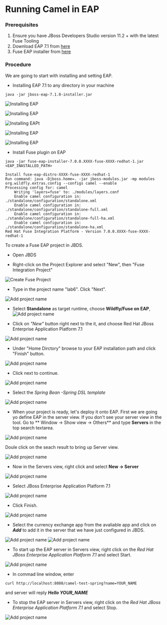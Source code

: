 # Running Camel in EAP

### Prerequisites

1. Ensure you have JBoss Developers Studio version 11.2 + with the latest Fuse Tooling
2. Download EAP 7.1 from [here](https://drive.google.com/open?id=1PaK_NjBvKeLFxs2yb7zJAqKIe2gibJ5v)
3. Fuse EAP installer from [here](https://drive.google.com/open?id=1yuxvwQyWFAZaGk6pj30iuOBJszXYqbPd)

### Procedure

We are going to start with installing and setting EAP. 

- Installing EAP 7.1 to any directory in your machine

```
java -jar jboss-eap-7.1.0-installer.jar
```

![Installing EAP](images/60-install01.png)

![Installing EAP](images/60-install02.png)

![Installing EAPt](images/60-install03.png)

![Installing EAP](images/60-install04.png)

![Installing EAP](images/60-install05.png)

- Install Fuse plugin on EAP 

```
java -jar fuse-eap-installer-7.0.0.XXXX-fuse-XXXX-redhat-1.jar <EAP_INASTALLED_PATH>

Install fuse-eap-distro-XXXX-fuse-XXXX-redhat-1
Run command: java -Djboss.home=. -jar jboss-modules.jar -mp modules org.wildfly.extras.config --configs camel --enable
Processing config for: camel
	Writing 'layers=fuse' to: ./modules/layers.conf
	Enable camel configuration in: ./standalone/configuration/standalone.xml
	Enable camel configuration in: ./standalone/configuration/standalone-full.xml
	Enable camel configuration in: ./standalone/configuration/standalone-full-ha.xml
	Enable camel configuration in: ./standalone/configuration/standalone-ha.xml
Red Hat Fuse Integration Platform - Version 7.0.0.XXXX-fuse-XXXX-redhat-1
```


To create a Fuse EAP project in JBDS. 

- Open JBDS

- Right-click on the Project Explorer and select "New", then "Fuse Integration Project"

![Create Fuse Project](images/60-Step-2.png)

- Type in the project name "lab6".  Click "Next".

![Add project name](images/60-Step-3.png)

- Select **Standalone** as target runtime, choose **Wildfly/Fuse on EAP**, 
![Add project name](images/60-Step-6.png)

- Click on *"New"* button right next to the it, and choose Red Hat JBoss Enterprise Application Platform 7.1 

![Add project name](images/60-Step-4.png)

- Under "Home Dirctory" browse to your EAP installation path and click "Finish" button. 
 
![Add project name](images/60-Step-5.png)

- Click next to continue.

![Add project name](images/60-Step-6.png)

- Select the *Spring Bean -Spring DSL template*

![Add project name](images/60-Step-7.png)

- When your project is ready, let's deploy it onto EAP. First we are going yo define EAP in the server view. If you don't see your server view in the tool. Go to ** Window -> Show view -> Others** and type **Servers** in the top search textarea.  

![Add project name](images/60-Step-8-1.png)

Doule click on the seach result to bring up Server view.

![Add project name](images/60-Step-8-2.png)

- Now in the Servers view, right click and select **New -> Server**

![Add project name](images/60-Step-9-1.png)

- Select JBoss Enterprise Application Platform 7.1
 
![Add project name](images/60-Step-9-2.png)

- Click Finish. 
  
![Add project name](images/60-Step-9-3.png)

- Select the currency exchange app from the avaliable app and click on ***Add*** to add it in the server that we have just configured in JBDS.

![Add project name](images/60-Step-9-4.png)
![Add project name](images/60-Step-9-5.png)

- To start up the EAP server in Servers view, right click on the *Red Hat JBoss Enterprise Application Platform 7.1* and select Start. 

![Add project name](images/60-Step-10.png)

- In commad line window, enter 

```
curl http://localhost:8080/camel-test-spring?name=YOUR_NAME
```

and server will reply ***Hello YOUR_NAME***

- To stop the EAP server in Servers view, right click on the *Red Hat JBoss Enterprise Application Platform 7.1* and select Stop.

![Add project name](images/60-Step-11.png)